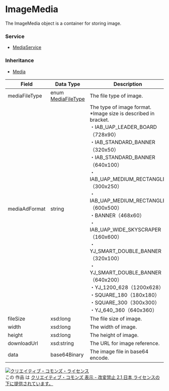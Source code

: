 # ImageMedia
The ImageMedia object is a container for storing image.
### Service
+ [MediaService](../services/MediaService.md)

### Inheritance
+ [Media](./Media.md)

| Field | Data Type | Description | 
|---|---|---|
| mediaFileType| enum <a href="./MediaFileType.md">MediaFileType</a>| The file type of image. |
| mediaAdFormat| string| The type of image format.<br>*Image size is described in bracket.<br>・IAB_UAP_LEADER_BOARD（728x90）<br> ・IAB_STANDARD_BANNER（320x50）<br>・IAB_STANDARD_BANNER（640x100）<br>・IAB_UAP_MEDIUM_RECTANGLE（300x250）<br>・IAB_UAP_MEDIUM_RECTANGLE（600x500）<br>・BANNER（468x60）<br>・IAB_UAP_WIDE_SKYSCRAPER（160x600）<br>・YJ_SMART_DOUBLE_BANNER（320x100）<br>・YJ_SMART_DOUBLE_BANNER（640x200）<br>・YJ_1200_628（1200x628）<br>・SQUARE_180（180x180）<br>・SQUARE_300（300x300）<br>・YJ_640_360（640x360） |
| fileSize| xsd:long| The file size of image. |
| width| xsd:long| The width of image. |
| height| xsd:long| The height of image. |
| downloadUrl| xsd:string| The URL for image reference. |
| data| base64Binary| The image file in base64 encode. |

<a rel="license" href="http://creativecommons.org/licenses/by-nd/2.1/jp/"><img alt="クリエイティブ・コモンズ・ライセンス" style="border-width:0" src="https://i.creativecommons.org/l/by-nd/2.1/jp/88x31.png" /></a><br />この 作品 は <a rel="license" href="http://creativecommons.org/licenses/by-nd/2.1/jp/">クリエイティブ・コモンズ 表示 - 改変禁止 2.1 日本 ライセンスの下に提供されています。</a>
